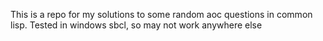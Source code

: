 This is a repo for my solutions to some random aoc questions in common lisp.
Tested in windows sbcl, so may not work anywhere else
